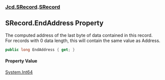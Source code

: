 ### [Jcd.SRecord](Jcd.SRecord.md 'Jcd.SRecord').[SRecord](Jcd.SRecord.SRecord.md 'Jcd.SRecord.SRecord')

## SRecord.EndAddress Property

The computed address of the last byte of data contained in this record.  
For records with 0 data length, this will contain the same value as Address.

```csharp
public long EndAddress { get; }
```

#### Property Value
[System.Int64](https://docs.microsoft.com/en-us/dotnet/api/System.Int64 'System.Int64')